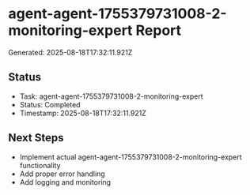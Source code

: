 # agent-agent-1755379731008-2-monitoring-expert Report

Generated: 2025-08-18T17:32:11.921Z

## Status
- Task: agent-agent-1755379731008-2-monitoring-expert
- Status: Completed
- Timestamp: 2025-08-18T17:32:11.921Z

## Next Steps
- Implement actual agent-agent-1755379731008-2-monitoring-expert functionality
- Add proper error handling
- Add logging and monitoring
